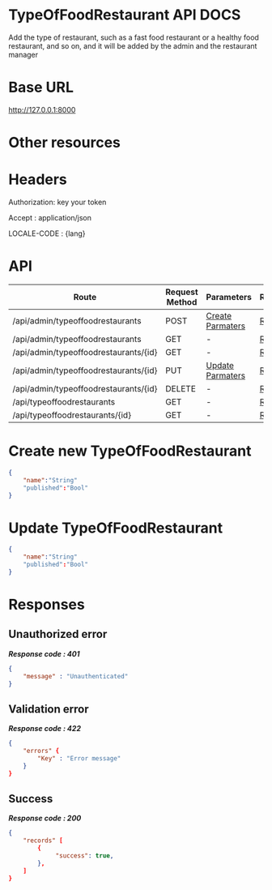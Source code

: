 # TypeOfFoodRestaurant API DOCS
Add the type of restaurant, such as a fast food restaurant or a healthy food restaurant, and so on, and it will be added by the admin and the restaurant manager
# Base URL
http://127.0.0.1:8000

# Other resources 

 
# Headers

Authorization: key your token

Accept : application/json

LOCALE-CODE : {lang}


# API 

| Route                        | Request Method | Parameters | Response  |
| -----------                  | -----------    |----------- |---------- |
| /api/admin/typeoffoodrestaurants            | POST           |  [Create Parmaters](#Create)|[Response](#Response)|
| /api/admin/typeoffoodrestaurants | GET           |-|  [Response](#Response)         |
|/api/admin/typeoffoodrestaurants/{id}         | GET           |  - |  [Response](#Response)         |
|/api/admin/typeoffoodrestaurants/{id}        |PUT           |  [Update Parmaters](#Update)|[Response](#Response)     |
|/api/admin/typeoffoodrestaurants/{id}        |DELETE           |  -|[Response](#Response)| 
|/api/typeoffoodrestaurants        |GET           |-| [Response](#Response)|
|/api/typeoffoodrestaurants/{id}        |GET           |-|[Response](#Response)|


# <a name="Create"> </a> Create new TypeOfFoodRestaurant 

```json
{
    "name":"String"
    "published":"Bool"
} 
```

# <a name="Update"> </a> Update TypeOfFoodRestaurant

```json
{
    "name":"String"
    "published":"Bool"
} 
```
# <a name="Response"> </a> Responses 

## Unauthorized error

__*Response code : 401*__
```json 
{
    "message" : "Unauthenticated"
}
```

## Validation error 
__*Response code : 422*__

```json 
{
    "errors" {
        "Key" : "Error message"
    }
}
```
## Success  
__*Response code : 200*__
```json 
{
    "records" [
        {
             "success": true,
        },
    ]
}
```
